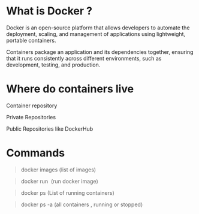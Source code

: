 # What is Docker ?
Docker is an open-source platform that allows developers to automate the deployment, scaling, and management of applications using lightweight, portable containers. 

Containers package an application and its dependencies together, ensuring that it runs consistently across different environments, such as development, testing, and production.

# Where do containers live

Container repository

Private Repositories

Public Repositories like DockerHub







# Commands
 > docker images (list of images)

 > docker run <image name> (run docker image)

 > docker ps (List of running containers)

 > docker ps -a (all containers , running or stopped)

